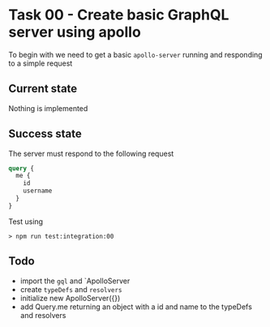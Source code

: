 
# Task 00 - Create basic GraphQL server using apollo

To begin with we need to get a basic `apollo-server` running and responding to a simple request

## Current state

Nothing is implemented

## Success state

The server must respond to the following request

```graphql
query {
  me {
    id
    username
  }
}
```

Test using

```raw
> npm run test:integration:00
```

## Todo

- import the `gql` and `ApolloServer
- create `typeDefs` and `resolvers`
- initialize new ApolloServer({})
- add Query.me returning an object with a id and name to the typeDefs and resolvers
